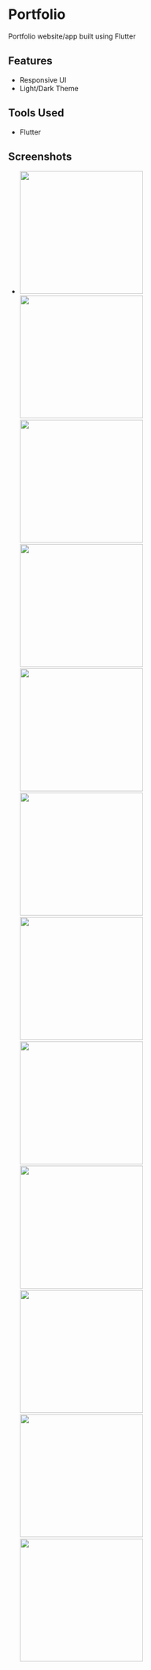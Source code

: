 # Portfolio

Portfolio website/app built using Flutter

## Features
- Responsive UI
- Light/Dark Theme

## Tools Used
- Flutter

## Screenshots
- <img src = "screenshots/profile_1.png" height = 250> <img src = "screenshots/profile_2.png" height = 250> <img src = "screenshots/profile_3.png" height = 250> <img src = "screenshots/profile_4.png" height = 250> <img src = "screenshots/profile_5.png" height = 250> <img src = "screenshots/profile_6.png" height = 250> <br>
<img src = "screenshots/profile_7.jpg" width = 250> <img src = "screenshots/profile_8.jpg" width = 250> <img src = "screenshots/profile_9.jpg" width = 250> <img src = "screenshots/profile_10.jpg" width = 250> <img src = "screenshots/profile_11.jpg" width = 250> <img src = "screenshots/profile_12.jpg" width = 250>
